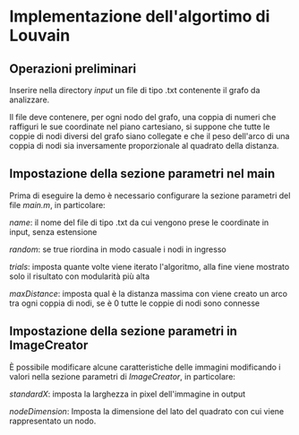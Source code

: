 # Implementazione dell'algortimo di Louvain
## Operazioni preliminari
Inserire nella directory *input* un file di tipo .txt contenente il grafo da analizzare.

Il file deve contenere, per ogni nodo del grafo, una coppia di numeri che raffiguri le sue coordinate nel piano cartesiano, si suppone che tutte le coppie di nodi diversi del grafo siano collegate e che il peso dell'arco di una coppia di nodi sia inversamente proporzionale al quadrato della distanza.
## Impostazione della sezione parametri nel main
Prima di eseguire la demo è necessario configurare la sezione parametri del file *main.m*, in particolare:

*name*: il nome del file di tipo .txt da cui vengono prese le coordinate in input, senza estensione

*random*: se true riordina in modo casuale i nodi in ingresso

*trials*: imposta quante volte viene iterato l'algoritmo, alla fine viene mostrato solo il risultato con modularità più alta

*maxDistance*: imposta qual è la distanza massima con viene creato un arco tra ogni coppia di nodi, se è 0 tutte le coppie di nodi sono connesse
## Impostazione della sezione parametri in ImageCreator
È possibile modificare alcune caratteristiche delle immagini modificando i valori nella sezione parametri di *ImageCreator*, in particolare:

*standardX*: imposta la larghezza in pixel dell'immagine in output

*nodeDimension*: Imposta la dimensione del lato del quadrato con cui viene rappresentato un nodo.
